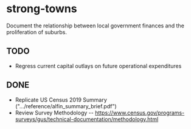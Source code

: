 # strong-towns

Document the relationship between local government finances and the proliferation of suburbs.

## TODO
- Regress current capital outlays on future operational expenditures


## DONE
- Replicate US Census 2019 Summary (".../reference/alfin_summary_brief.pdf")
- Review Survey Methodology
-- https://www.census.gov/programs-surveys/gus/technical-documentation/methodology.html